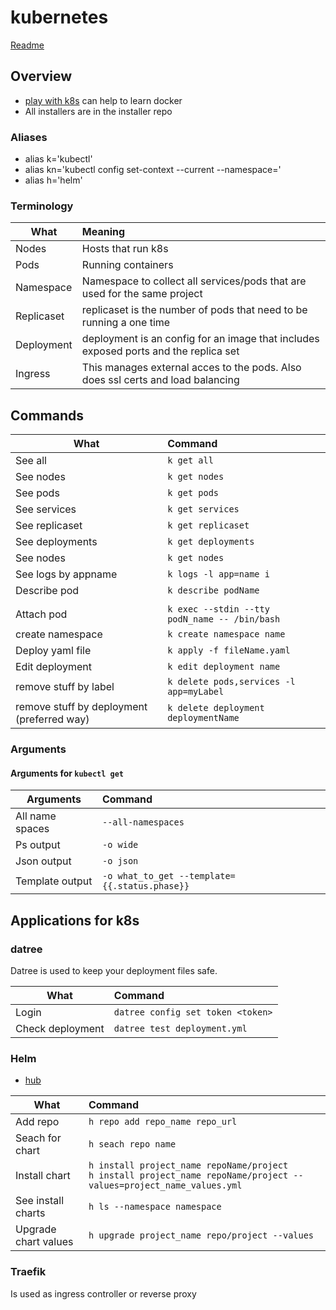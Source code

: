 # kubernetes
[Readme](../README.md)

## Overview
- [play with k8s](https://labs.play-with-k8s.com/) can help to learn docker
- All installers are in the installer repo
### Aliases
- alias k='kubectl'
- alias kn='kubectl config set-context --current --namespace='
- alias h='helm'

### Terminology
| What       | Meaning                                                                              |
| ---------- | :----------------------------------------------------------------------------------- |
| Nodes      | Hosts that run k8s                                                                   |
| Pods       | Running containers                                                                   |
| Namespace  | Namespace to collect all services/pods that are used for the same project            |
| Replicaset | replicaset is the number of pods that need to be running a one time                  |
| Deployment | deployment is an config for an image that includes exposed ports and the replica set |
| Ingress    | This manages external acces to the pods. Also does ssl certs and load balancing      |


## Commands


| What                                       | Command                                           |
| ------------------------------------------ | :------------------------------------------------ |
| See all                                    | ```k get all```                                   |
| See nodes                                  | ```k get nodes```                                 |
| See pods                                   | ```k get pods```                                  |
| See services                               | ```k get services```                              |
| See replicaset                             | ```k get replicaset```                            |
| See deployments                            | ```k get deployments```                           |
| See nodes                                  | ```k get nodes```                                 |
| See logs by appname                        | ```k logs -l app=name i```                        |
| Describe pod                               | ```k describe podName```                          |
|                                            |
| Attach pod                                 | ```k exec --stdin --tty podN_name -- /bin/bash``` |
| create namespace                           | ```k create namespace name```                     |
| Deploy yaml file                           | ```k apply -f fileName.yaml```                    |
| Edit deployment                            | ```k edit deployment name```                      |
| remove stuff by label                      | ```k delete pods,services -l app=myLabel```       |
| remove stuff by deployment (preferred way) | ```k delete deployment deploymentName```          |

### Arguments

#### Arguments for ```kubectl get```

| Arguments       | Command                                           |
| --------------- | :------------------------------------------------ |
| All name spaces | ```--all-namespaces```                            |
| Ps output       | ```-o wide```                                     |
| Json output     | ```-o json```                                     |
| Template output | ```-o what_to_get --template={{.status.phase}}``` |

## Applications for k8s

### datree
Datree is used to keep your deployment files safe.

| What             | Command                               |
| ---------------- | :------------------------------------ |
| Login            | ```datree config set token <token>``` |
| Check deployment | ```datree test deployment.yml```      |


### Helm
- [hub](https://artifacthub.io/)

| What                 | Command                                                                                                                           |
| -------------------- | :-------------------------------------------------------------------------------------------------------------------------------- |
| Add repo             | ```h repo add repo_name repo_url```                                                                                               |
| Seach for chart      | ```h seach repo name```                                                                                                           |
| Install chart        | ```h install project_name repoName/project``` <br> ```h install project_name repoName/project --values=project_name_values.yml``` |
| See install charts   | ```h ls --namespace namespace```                                                                                                  |
| Upgrade chart values | ```h upgrade project_name repo/project --values```                                                                                |




### Traefik
Is used as ingress controller or reverse proxy

